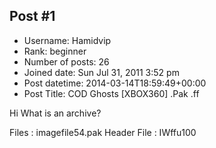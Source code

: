 ## Post #1
- Username: Hamidvip
- Rank: beginner
- Number of posts: 26
- Joined date: Sun Jul 31, 2011 3:52 pm
- Post datetime: 2014-03-14T18:59:49+00:00
- Post Title: COD Ghosts [XBOX360] .Pak .ff

Hi
What is an archive?


Files : imagefile54.pak
Header File : IWffu100

<link removed due forum rules violation>

